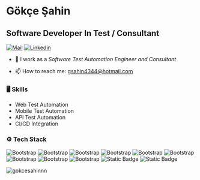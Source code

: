 # Gökçe Şahin
## Software Developer In Test / Consultant

[![Mail](https://img.shields.io/badge/Mail-blue?style=flat&logo=microsoftoutlook&link=mail
)](mailto:gsahin4344@hotmail.com) [![Linkedin](https://img.shields.io/badge/-LinkedIn-blue?style=flat&logo=Linkedin&logoColor=white)](https://www.linkedin.com/in/g%C3%B6k%C3%A7e-%C5%9Fahin/) 

- 🤔 I work as a *Software Test Automation Engineer and Consultant*

- 📫 How to reach me: gsahin4344@hotmail.com


### 🖥 Skills

- Web Test Automation
- Mobile Test Automation
- API Test Automation
- CI/CD Integration
### ⚙️ Tech Stack

![Bootstrap](https://img.shields.io/badge/-Java-05122A?style=flat-square&logo=Java&color=353535) ![Bootstrap](https://img.shields.io/badge/-Ruby-05122A?style=flat-square&logo=Ruby&color=353535) ![Bootstrap](https://img.shields.io/badge/-Selenium-05122A?style=flat-square&logo=Selenium&color=353535) ![Bootstrap](https://img.shields.io/badge/-Appium-05122A?style=flat-square&logo=Appium&color=353535) ![Bootstrap](https://img.shields.io/badge/-Rest%20Assured-05122A?style=flat-square&logo=Rest-Assured&color=353535) ![Bootstrap](https://img.shields.io/badge/-Karate-05122A?style=flat-square&logo=Karate&color=353535) ![Bootstrap](https://img.shields.io/badge/-Cypress-05122A?style=flat-square&logo=Cypress&color=353535) ![Bootstrap](https://img.shields.io/badge/-Cucumber-05122A?style=flat-square&logo=Cucumber&color=353535) ![Bootstrap](https://img.shields.io/badge/-NodeJS-05122A?style=flat-square&logo=NodeJS&color=353535) ![Static Badge](https://img.shields.io/badge/Playwright-black?logo=Playwright&color=353535)
![Static Badge](https://img.shields.io/badge/RestAssured-black?logo=Playwright&color=353535)

<div>
  <img align="center width="45%" align="left" src="https://github-readme-stats.vercel.app/api/top-langs?username=gokcesahinnn&show_icons=true&locale=en&layout=compact&theme=tokyonight&hide_border=true" alt="gokcesahinnn" />
</div>
